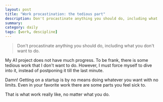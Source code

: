```yaml
---
layout: post
title: "Work procastination: the tedious part"
description: Don't procastinate anything you should do, including what you don't want to do.
summary: 
category: daily
tags: [work, descipline]
---
```

> Don't procastinate anything you should do, including what you don't want to do.

My A1 project does not have much progress. To be frank, there is some tedious work that I don't want to do. However, I must force myself to dive into it, instead of postponing it till the last minute. 

Damn! Getting on a startup is by no means doing whatever you want with no limits. Even in your favorite work there are some parts you feel sick to. 

That is what work really like, no matter what you do.